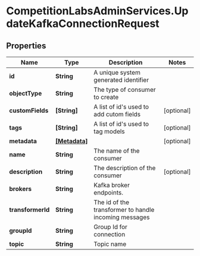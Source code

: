 # CompetitionLabsAdminServices.UpdateKafkaConnectionRequest

## Properties

Name | Type | Description | Notes
------------ | ------------- | ------------- | -------------
**id** | **String** | A unique system generated identifier | 
**objectType** | **String** | The type of consumer to create | 
**customFields** | **[String]** | A list of id&#39;s used to add cutom fields | [optional] 
**tags** | **[String]** | A list of id&#39;s used to tag models | [optional] 
**metadata** | [**[Metadata]**](Metadata.md) |  | [optional] 
**name** | **String** | The name of the consumer | 
**description** | **String** | The description of the consumer | [optional] 
**brokers** | **String** | Kafka broker endpoints. | 
**transformerId** | **String** | The id of the transformer to handle incoming messages | 
**groupId** | **String** | Group Id for connection | 
**topic** | **String** | Topic name | 


